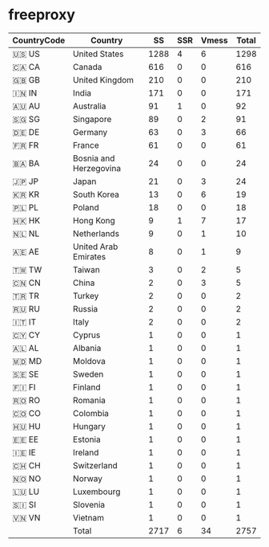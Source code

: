 # freeproxy

|CountryCode|Country|SS|SSR|Vmess|Total|
|  ----  | ----  |  ----  | ----  |  ----  | ----  |
|🇺🇸 US|United States|1288|4|6|1298|
|🇨🇦 CA|Canada|616|0|0|616|
|🇬🇧 GB|United Kingdom|210|0|0|210|
|🇮🇳 IN|India|171|0|0|171|
|🇦🇺 AU|Australia|91|1|0|92|
|🇸🇬 SG|Singapore|89|0|2|91|
|🇩🇪 DE|Germany|63|0|3|66|
|🇫🇷 FR|France|61|0|0|61|
|🇧🇦 BA|Bosnia and Herzegovina|24|0|0|24|
|🇯🇵 JP|Japan|21|0|3|24|
|🇰🇷 KR|South Korea|13|0|6|19|
|🇵🇱 PL|Poland|18|0|0|18|
|🇭🇰 HK|Hong Kong|9|1|7|17|
|🇳🇱 NL|Netherlands|9|0|1|10|
|🇦🇪 AE|United Arab Emirates|8|0|1|9|
|🇹🇼 TW|Taiwan|3|0|2|5|
|🇨🇳 CN|China|2|0|3|5|
|🇹🇷 TR|Turkey|2|0|0|2|
|🇷🇺 RU|Russia|2|0|0|2|
|🇮🇹 IT|Italy|2|0|0|2|
|🇨🇾 CY|Cyprus|1|0|0|1|
|🇦🇱 AL|Albania|1|0|0|1|
|🇲🇩 MD|Moldova|1|0|0|1|
|🇸🇪 SE|Sweden|1|0|0|1|
|🇫🇮 FI|Finland|1|0|0|1|
|🇷🇴 RO|Romania|1|0|0|1|
|🇨🇴 CO|Colombia|1|0|0|1|
|🇭🇺 HU|Hungary|1|0|0|1|
|🇪🇪 EE|Estonia|1|0|0|1|
|🇮🇪 IE|Ireland|1|0|0|1|
|🇨🇭 CH|Switzerland|1|0|0|1|
|🇳🇴 NO|Norway|1|0|0|1|
|🇱🇺 LU|Luxembourg|1|0|0|1|
|🇸🇮 SI|Slovenia|1|0|0|1|
|🇻🇳 VN|Vietnam|1|0|0|1|
||Total|2717|6|34|2757|
